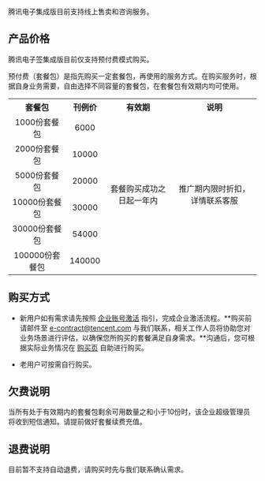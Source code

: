 腾讯电子集成版目前支持线上售卖和咨询服务。

## 产品价格

腾讯电子签集成版目前仅支持预付费模式购买。

预付费（套餐包）是指先购买一定套餐包，再使用的服务方式。在购买服务时，根据自身业务需要，自由选择不同容量的套餐包，在套餐包有效期内均可使用。
<table>
   <tr>
      <th width="0px" style="text-align:center">套餐包</td>
      <th width="0px" style="text-align:center">刊例价</td>
      <th width="0px"  style="text-align:center">有效期</td>
			      <th width="0px"  style="text-align:center">说明</td>
   </tr>
   <tr>
      <td style="text-align:center">1000份套餐包</td>
      <td style="text-align:center">6000</td>
      <td rowspan='7' style="text-align:center">套餐购买成功之日起一年内</td>
      <td rowspan='7' style="text-align:center">推广期内限时折扣，详情联系客服</td>
   </tr>
   <tr>
      <td style="text-align:center">2000份套餐包</td>
      <td style="text-align:center">10000</td>
   </tr>
   <tr>
      <td style="text-align:center">5000份套餐包</td>
      <td style="text-align:center">20000</td>
   </tr>
	    <tr>
      <td style="text-align:center">10000份套餐包</td>
      <td style="text-align:center">30000</td>
   </tr>
   <tr>
      <td style="text-align:center">30000份套餐包</td>
      <td style="text-align:center">54000</td>
   </tr>
   <tr>
      <td style="text-align:center">100000份套餐包</td>
      <td style="text-align:center">140000</td>
   </tr>
</table>

## 购买方式

- 新用户如有需求请先按照 [企业账号激活](https://cloud.tencent.com/document/product/1323/58492) 指引，完成企业激活流程。**购买前请邮件至 e-contract@tencent.com 与我们联系，相关工作人员将协助您对业务场景进行评估，以确保您所购买的套餐满足自身需求。**沟通后，您可根据实际业务情况在 [购买页](https://buy.cloud.tencent.com/ess-integration) 自助进行购买。

- 老用户可按需自行购买。

## 欠费说明

当所有处于有效期内的套餐包剩余可用数量之和小于10份时，该企业超级管理员将收到短信通知。请提前做好套餐续费充值。

## 退费说明

目前暂不支持自动退费，请购买时先与我们联系确认需求。
